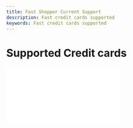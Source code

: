 ```yaml
---
title: Fast Shopper Current Support
description: Fast credit cards supported
keywords: Fast credit cards supported
---
```


# Supported Credit cards

<embed src="/reusables/for-sellers/_supported-credit-cards.md" />
